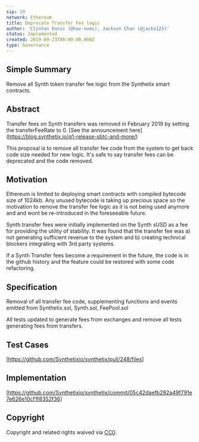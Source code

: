```yaml
---
sip: 19
network: Ethereum
title: Deprecate Transfer Fee logic
author: 'Clinton Ennis (@hav-noms), Jackson Chan (@jacko125)'
status: Implemented
created: 2019-09-23T00:00:00.000Z
type: Governance
---
```


## Simple Summary

<!--"If you can't explain it simply, you don't understand it well enough." Provide a simplified and layman-accessible explanation of the SIP.-->

Remove all Synth token transfer fee logic from the Synthetix smart contracts.

## Abstract

<!--A short (~200 word) description of the technical issue being addressed.-->

Transfer fees on Synth transfers was removed in February 2019 by setting the transferFeeRate to 0. [See the announcement here] (https://blog.synthetix.io/q1-release-sbtc-and-more/)

This proposal is to remove all transfer fee code from the system to get back code size needed for new logic. It's safe to say transfer fees can be deprecated and the code removed.

## Motivation

<!--The motivation is critical for SIPs that want to change Synthetix. It should clearly explain why the existing protocol specification is inadequate to address the problem that the SIP solves. SIP submissions without sufficient motivation may be rejected outright.-->

Ethereum is limited to deploying smart contracts with compiled bytecode size of 1024kb. Any unused bytecode is taking up precious space so the motivation to remove the transfer fee logic as it is not being used anymore and and wont be re-introduced in the foreseeable future.

Synth transfer fees were initially implemented on the Synth sUSD as a fee for providing the utility of stability. It was found that the transfer fee was a) not generating sufficient revenue to the system and b) creating technical blockers integrating with 3rd party systems.

If a Synth Transfer fees become a requirement in the future, the code is in the github history and the feature could be restored with some code refactoring.

## Specification

<!--The technical specification should describe the syntax and semantics of any new feature.-->

Removal of all transfer fee code, supplementing functions and events emitted from Synthetix.sol, Synth.sol, FeePool.sol

All tests updated to generate fees from exchanges and remove all tests generating fees from transfers.

## Test Cases

<!--Test cases for an implementation are mandatory for SIPs but can be included with the implementation..-->

[https://github.com/Synthetixio/synthetix/pull/248/files]

## Implementation

<!--The implementations must be completed before any SIP is given status "Implemented", but it need not be completed before the SIP is "Approved". While there is merit to the approach of reaching consensus on the specification and rationale before writing code, the principle of "rough consensus and running code" is still useful when it comes to resolving many discussions of API details.-->

[https://github.com/Synthetixio/synthetix/commit/05c42daefb282a49f791e7e626e10cf1f8352f36]

## Copyright

Copyright and related rights waived via [CC0](https://creativecommons.org/publicdomain/zero/1.0/).